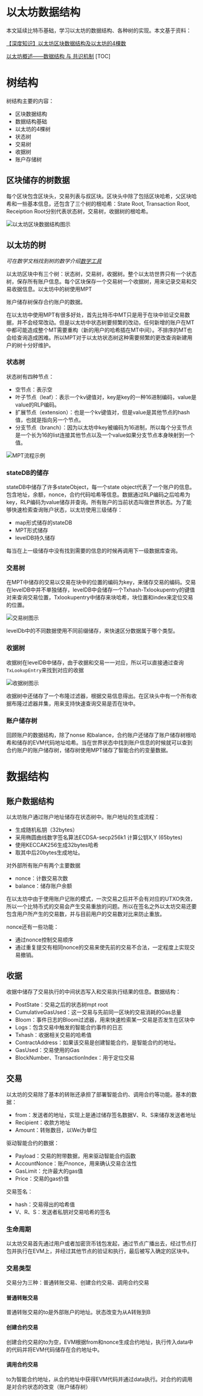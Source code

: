# 以太坊数据结构
本文延续比特币基础，学习以太坊的数据结构、各种树的实现。本文基于资料： 

[【深度知识】以太坊区块数据结构及以太坊的4棵数
](https://learnblockchain.cn/2020/01/27/7c1fcd777d7b)

[以太坊概述——数据结构 与 共识机制](http://xplanet.site/wp-content/uploads/2023/11/8-%E4%BB%A5%E5%A4%AA%E5%9D%8A%E6%A6%82%E8%BF%B0%E6%95%B0%E6%8D%AE%E7%BB%93%E6%9E%84%E4%B8%8E%E5%85%B1%E8%AF%86%E6%9C%BA%E5%88%B6.pdf)
[TOC]

# 树结构
树结构主要的内容：

* 区块数据结构
* 数据结构基础
* 以太坊的4棵树
* 状态树
* 交易树
* 收据树
* 账户存储树

## 区块储存的树数据
每个区块包含区块头，交易列表与叔区块。区块头中除了包括区块哈希，父区块哈希和一些基本信息，还包含了三个树的根哈希：State Root, Transaction Root, Receiption Root分别代表状态树，交易树，收据树的根哈希。

<img src="./img/eds1.png" alt="以太坊区块数据结构图示" width="" height="" />

## 以太坊的树

*可在数学文档找到树的数学介绍[数学工具](../math/math_operation.md)*

以太坊区块中有三个树：状态树，交易树，收据树。整个以太坊世界只有一个状态树，保存所有账户信息。每个区块保存一个交易树一个收据树，用来记录交易和交易收据信息。以太坊中的树使用MPT

账户储存树保存合约账户的数据。

在以太坊中使用MPT有很多好处，首先比特币中MT只是用于在块中验证交易数据，并不会经常改动。但是以太坊中状态树要频繁的改动，任何新增的账户在MT中都可能造成整个MT需要重构（新的用户的哈希插在MT中间）。不排序的MT也会给查询造成困难。所以MPT对于以太坊状态树这种需要频繁的更改查询新建用户的树十分好维护。

### 状态树
状态树有四种节点：
* 空节点：表示空
* 叶子节点（leaf）：表示一个kv键值对，key是key的一种16进制编码，value是value的RLP编码。
* 扩展节点（extension）：也是一个kv键值对，但是value是其他节点的hash值，也就是指向另一个节点。
* 分支节点（branch）：因为以太坊中key被编码为16进制，所以每个分支节点是一个长为16的list连接其他节点以及一个value如果分支节点本身映射到一个值。

<img src="./img/eds2.png" alt="MPT流程示例" width="" height="" />

### stateDB的储存
stateDB中储存了许多stateObject，每一个state object代表了一个账户的信息。包含地址，余额，nonce，合约代码哈希等信息。数据通过RLP编码之后哈希为key，RLP编码为value储存并查询。所有账户的当前状态叫做世界状态。为了能够快速检索查询账户状态，以太坊使用三级储存：

* map形式储存的stateDB
* MPT形式储存
* levelDB持久储存

每当在上一级储存中没有找到需要的信息的时候再调用下一级数据库查询。

### 交易树
在MPT中储存的交易以交易在块中的位置的编码为key，来储存交易的编码。交易在levelDB中并不单独储存，levelDB中会储存一个Txhash-Txlookupentry的键值对来查询交易位置，Txlookupentry中储存来块哈希，块位置和index来定位交易的位置。

<img src="./img/eds3.png" alt="交易树图示" width="" height="" />

levelDb中的不同数据使用不同前缀储存，来快速区分数据属于哪个类型。

### 收据树
收据树在levelDB中储存，由于收据和交易一一对应，所以可以直接通过查询`TxLookupEntry`来找到对应的收据

<img src="./img/eds4.png" alt="收据树图示" width="" height="" />

收据树中还储存了一个布隆过滤器，根据交易信息得出。在区块头中有一个所有收据布隆过滤器并集，用来支持快速查询交易是否在块中。

### 账户储存树
回顾账户的数据结构，除了nonse 和balance，合约账户还储存了账户储存树根哈希和储存的EVM代码地址哈希。当在世界状态中找到账户信息的时候就可以查到合约账户的账户储存树，储存树使用MPT储存了智能合约的变量数据。

# 数据结构
## 账户数据结构
以太坊账户通过账户地址储存在状态树中。账户地址的生成流程：
* 生成随机私钥（32bytes）
* 采用椭圆曲线数字签名算法ECDSA-secp256k1 计算公钥X,Y (65bytes)
* 使用KECCAK256生成32bytes哈希
* 取其中后20bytes生成地址。

对外部所有账户有两个主要数据
* nonce：计数交易次数
* balance：储存账户余额

在以太坊中由于使用账户记账的模式，一次交易之后并不会有对应的UTXO失效，所以一个比特币式的交易会产生交易重放的问题。所以在签名之外以太坊交易还要包含用户所产生的交易数，并与目前用户的交易数对比来防止重放。

nonce还有一些功能：
* 通过nonce控制交易顺序
* 通过重复提交有相同nonce的交易来使先前的交易不合法，一定程度上实现交易撤销。

## 收据
收据中储存了交易执行的中间状态写入和交易执行结果的信息。数据结构：
* PostState：交易之后的状态树mpt root
* CumulativeGasUsed：这一交易与先前同一区块的交易消耗的Gas总量
* Bloom：事件日志的Bloom过滤器，用来快速检索某一交易是否发生在区块中
* Logs：包含交易中触发的智能合约事件的日志
* Txhash：收据相关交易的哈希值
* ContractAddress：如果该交易是创建智能合约，是智能合约的地址。
* GasUsed：交易使用的Gas
* BlockNumber、TransactionIndex：用于定位交易
## 交易
以太坊的交易除了基本的转账还承担了部署智能合约、调用合约等功能。基本的数据：
* from：发送者的地址，实现上是通过储存签名数据V、R、S来储存发送者地址
* Recipient：收款方地址
* Amount：转账数目，以Wei为单位

驱动智能合约的数据：
* Payload：交易的附带数据，用来驱动智能合约函数
* AccountNonce：账户nonce，用来确认交易合法性
* GasLimit：允许最大的gas值
* Price：交易的gas价值

交易签名：
* hash：交易得出的哈希值
* V、R、S：发送者私钥对交易哈希的签名

### 生命周期
以太坊交易首先通过用户或者加密货币钱包发起，通过节点广播出去，经过节点打包并执行在EVM上，并经过其他节点的验证和执行，最后被写入确定的区块中。
### 交易类型
交易分为三种：普通转账交易、创建合约交易、调用合约交易
#### 普通转账交易
普通转账交易的to是外部账户的地址。状态改变为从A转账到B
#### 创建合约交易
创建合约交易的to为空，EVM根据from和nonce生成合约地址，执行传入data中的代码并将EVM代码储存在合约地址中。
#### 调用合约交易
to为智能合约地址，从合约地址中获得EVM代码并通过data执行。对合约的调用是对合约状态的改变（账户储存树）


